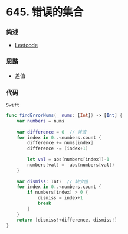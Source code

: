 # 645. 错误的集合

### 简述

- [Leetcode](https://leetcode-cn.com/problems/set-mismatch/)

### 思路

- 差值

### 代码

`Swift`

```swift
func findErrorNums(_ nums: [Int]) -> [Int] {
    var numbers = nums
    
    var difference = 0  // 差值
    for index in 0..<numbers.count {
        difference += nums[index]
        difference -= (index+1)
        
        let val = abs(numbers[index])-1
        numbers[val] = -abs(numbers[val])
    }
    
    var dismiss: Int?  // 缺少值
    for index in 0..<numbers.count {
        if numbers[index] > 0 {
            dismiss = index+1
            break
        }
    }
    return [dismiss!+difference, dismiss!]
}

```